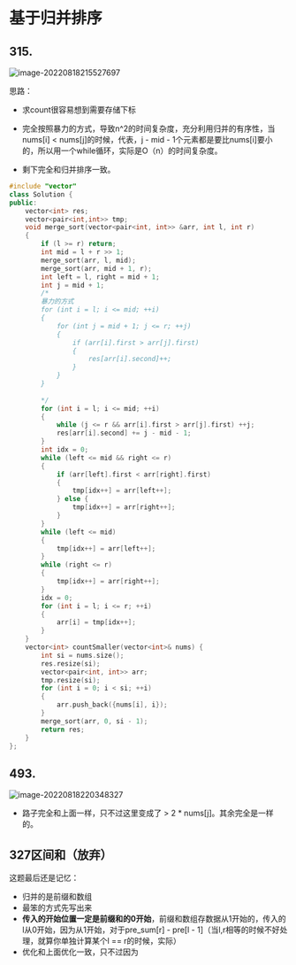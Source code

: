 # 基于归并排序

## 315.

![image-20220818215527697](https://zhanghao1004.oss-cn-hangzhou.aliyuncs.com/image-20220818215527697.png)



思路：

+ 求count很容易想到需要存储下标

+ 完全按照暴力的方式，导致n^2的时间复杂度，充分利用归并的有序性，当nums[i] < nums[j]的时候，代表，j - mid - 1个元素都是要比nums[i]要小的，所以用一个while循环，实际是O（n）的时间复杂度。
+ 剩下完全和归并排序一致。

```cpp
#include "vector"
class Solution {
public:
    vector<int> res;
    vector<pair<int,int>> tmp; 
    void merge_sort(vector<pair<int, int>> &arr, int l, int r)
    {
        if (l >= r) return;
        int mid = l + r >> 1;
        merge_sort(arr, l, mid);
        merge_sort(arr, mid + 1, r);
        int left = l, right = mid + 1;
        int j = mid + 1;
        /*
        暴力的方式
        for (int i = l; i <= mid; ++i)
        {
        	for (int j = mid + 1; j <= r; ++j)
        	{
        		if (arr[i].first > arr[j].first)
        		{
        			res[arr[i].second]++;
        		}
        	}
        }
        
        */
        for (int i = l; i <= mid; ++i)
        {
            while (j <= r && arr[i].first > arr[j].first) ++j;
            res[arr[i].second] += j - mid - 1;
        }
        int idx = 0;
        while (left <= mid && right <= r)
        {
            if (arr[left].first < arr[right].first)
            {
                tmp[idx++] = arr[left++];
            } else {
                tmp[idx++] = arr[right++];
            }
        }
        while (left <= mid)
        {
            tmp[idx++] = arr[left++];
        }
        while (right <= r)
        {
            tmp[idx++] = arr[right++];
        }
        idx = 0;
        for (int i = l; i <= r; ++i)
        {
            arr[i] = tmp[idx++];
        }
    }
    vector<int> countSmaller(vector<int>& nums) {
        int si = nums.size();
        res.resize(si);
        vector<pair<int, int>> arr;
        tmp.resize(si);
        for (int i = 0; i < si; ++i)
        {
            arr.push_back({nums[i], i});
        }
        merge_sort(arr, 0, si - 1);
        return res;
    }
};
```

## 493.

![image-20220818220348327](https://zhanghao1004.oss-cn-hangzhou.aliyuncs.com/image-20220818220348327.png)

+ 路子完全和上面一样，只不过这里变成了 > 2 * nums[j]。其余完全是一样的。

## 327区间和（放弃）

这题最后还是记忆：

+ 归并的是前缀和数组
+ 最笨的方式先写出来
+ **传入的开始位置一定是前缀和的0开始**，前缀和数组存数据从1开始的，传入的l从0开始，因为从1开始，对于pre_sum[r] - pre[l - 1]（当l,r相等的时候不好处理，就算你单独计算某个l == r的时候，实际）
+ 优化和上面优化一致，只不过因为